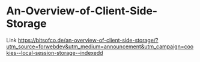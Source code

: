 # An-Overview-of-Client-Side-Storage

Link https://bitsofco.de/an-overview-of-client-side-storage/?utm_source=forwebdev&utm_medium=announcement&utm_campaign=cookies--local-session-storage--indexedd
